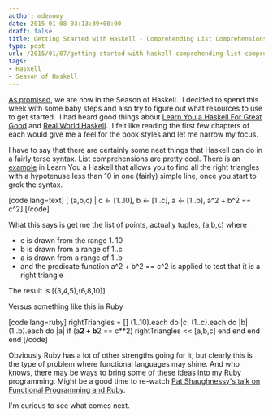 ```yaml
---
author: mdenomy
date: 2015-01-08 03:13:39+00:00
draft: false
title: Getting Started with Haskell - Comprehending List Comprehensions
type: post
url: /2015/01/07/getting-started-with-haskell-comprehending-list-comprehensions/
tags:
- Haskell
- Season of Haskell
---
```


[As promised](http://mdenomy.wordpress.com/2014/12/31/its-time-to-go-functional/), we are now in the Season of Haskell.  I decided to spend this week with some baby steps and also try to figure out what resources to use to get started.  I had heard good things about [Learn You a Haskell For Great Good](http://learnyouahaskell.com/) and [Real World Haskell](http://book.realworldhaskell.org/).  I felt like reading the first few chapters of each would give me a feel for the book styles and let me narrow my focus.

I have to say that there are certainly some neat things that Haskell can do in a fairly terse syntax. List comprehensions are pretty cool. There is an [example](http://learnyouahaskell.com/starting-out#tuples) in Learn You a Haskell that allows you to find all the right triangles with a hypotenuse less than 10 in one (fairly) simple line, once you start to grok the syntax.

[code lang=text]
[ (a,b,c) | c <- [1..10], b <- [1..c], a <- [1..b], a^2 + b^2 == c^2] 
[/code]

What this says is get me the list of points, actually tuples, (a,b,c) where




  * c is drawn from the range 1..10
  * b is drawn from a range of 1..c
  * a is drawn from a range of 1..b
  * and the predicate function a^2 + b^2 == c^2 is applied to test that it is a right triangle


The result is [(3,4,5),(6,8,10)]

Versus something like this in Ruby

[code lang=ruby]
rightTriangles = []
(1..10).each do |c|
  (1..c).each do |b|
    (1..b).each do |a|
      if (a**2 + b**2 == c**2)
        rightTriangles << [a,b,c]
      end
    end
  end
end
[/code]

Obviously Ruby has a lot of other strengths going for it, but clearly this is the type of problem where functional languages may shine.  And who knows, there may be ways to bring some of these ideas into my Ruby programming.  Might be a good time to re-watch [Pat Shaughnessy's talk on Functional Programming and Ruby](http://www.confreaks.com/videos/2557-goruco2013-functional-programming-and-ruby).

I'm curious to see what comes next.
